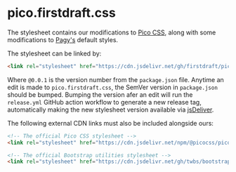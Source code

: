 # pico.firstdraft.css

The stylesheet contains our modifications to [Pico CSS](https://picocss.com/), along with some modifications to [Pagy's](https://github.com/ddnexus/pagy) default styles.

The stylesheet can be linked by:

```html
<link rel="stylesheet" href="https://cdn.jsdelivr.net/gh/firstdraft/pico.firstdraft.css@0.0.1/pico.firstdraft.css">
```

Where `@0.0.1` is the version number from the `package.json` file. Anytime an edit is made to `pico.firstdraft.css`, the SemVer version in `package.json` should be bumped. Bumping the version afer an edit will run the `release.yml` GitHub action workflow to generate a new release tag, automatically making the new stylesheet version available via [jsDeliver](https://www.jsdelivr.com/github).

The following external CDN links must also be included alongside ours:

```html
<!-- The official Pico CSS stylesheet -->
<link rel="stylesheet" href="https://cdn.jsdelivr.net/npm/@picocss/pico@2/css/pico.conditional.css">

<!-- The official Bootstrap utilities stylesheet -->
<link rel="stylesheet" href="https://cdn.jsdelivr.net/gh/twbs/bootstrap@main/dist/css/bootstrap-utilities.css">
```
